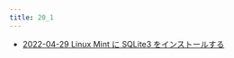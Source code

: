 ```yaml
---
title: 20_1
---
```



- [2022-04-29 Linux Mint に SQLite3 をインストールする](./../../../../../../d/2022/04/29/Linux_Mint_に_SQLite3_をインストールする.md)




